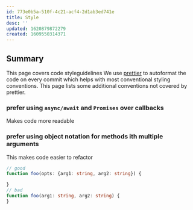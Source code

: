 ```yaml
---
id: 773e0b5a-510f-4c21-acf4-2d1ab3ed741e
title: Style
desc: ''
updated: 1620879872279
created: 1609550314371
---
```


## Summary

This page covers code styleguidelines We use [prettier](https://prettier.io/) to autoformat the code on every commit which helps with most conventional styling conventions. This page lists some additional conventions not covered by prettier.

### prefer using `async/await` and `Promises` over callbacks

Makes code more readable

### prefer using object notation for methods ith multiple arguments

This makes code easier to refactor

```ts
// good
function foo(opts: {arg1: string, arg2: string}) {

}
// bad
function foo(arg1: string, arg2: string) {
}
```
